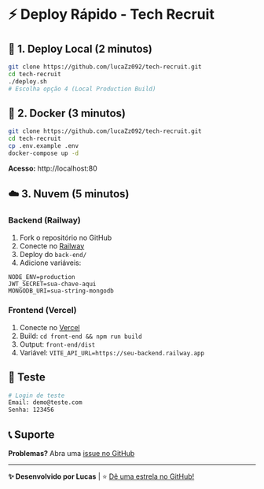 # ⚡ Deploy Rápido - Tech Recruit

## 🚀 1. Deploy Local (2 minutos)

```bash
git clone https://github.com/lucaZz092/tech-recruit.git
cd tech-recruit
./deploy.sh
# Escolha opção 4 (Local Production Build)
```

## 🐳 2. Docker (3 minutos)

```bash
git clone https://github.com/lucaZz092/tech-recruit.git
cd tech-recruit
cp .env.example .env
docker-compose up -d
```

**Acesso:** http://localhost:80

## ☁️ 3. Nuvem (5 minutos)

### Backend (Railway)
1. Fork o repositório no GitHub
2. Conecte no [Railway](https://railway.app)
3. Deploy do `back-end/`
4. Adicione variáveis:
```
NODE_ENV=production
JWT_SECRET=sua-chave-aqui
MONGODB_URI=sua-string-mongodb
```

### Frontend (Vercel)
1. Conecte no [Vercel](https://vercel.com)
2. Build: `cd front-end && npm run build`
3. Output: `front-end/dist`
4. Variável: `VITE_API_URL=https://seu-backend.railway.app`

## 🧪 Teste

```bash
# Login de teste
Email: demo@teste.com
Senha: 123456
```

## 📞 Suporte

**Problemas?** Abra uma [issue no GitHub](https://github.com/lucaZz092/tech-recruit/issues)

---

**✨ Desenvolvido por Lucas** | ⭐ [Dê uma estrela no GitHub!](https://github.com/lucaZz092/tech-recruit)
